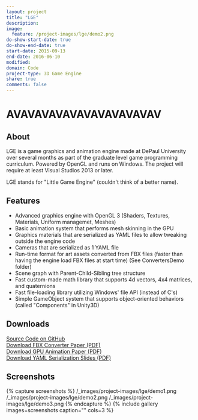 ```yaml
---
layout: project
title: "LGE"
description:
image:
  feature: /project-images/lge/demo2.png
do-show-start-date: true
do-show-end-date: true
start-date: 2015-09-13
end-date: 2016-06-10
modified:
domain: Code
project-type: 3D Game Engine
share: true
comments: false
---
```


# AVAVAVAVAVAVAVAVAVAVAV

## About

LGE is a game graphics and animation engine made at DePaul University over several months as part of the graduate level game programming curriculum. Powered by OpenGL and runs on Windows. The project will require at least Visual Studios 2013 or later.

LGE stands for "Little Game Engine" (couldn't think of a better name).


## Features

 - Advanced graphics engine with OpenGL 3 (Shaders, Textures, Materials, Uniform managemet, Meshes)
 - Basic animation system that performs mesh skinning in the GPU
 - Graphics materials that are serialized as YAML files to allow tweaking outside the engine code
 - Cameras that are serialized as 1 YAML file
 - Run-time format for art assets converted from FBX files (faster than having the engine load FBX files at start time) (See ConvertersDemo folder)
 - Scene graph with Parent-Child-Sibling tree structure
 - Fast custom-made math library that supports 4d vectors, 4x4 matrices, and quaternions
 - Fast file-loading library utilizing Windows' file API (instead of C's)
 - Simple GameObject system that supports object-oriented behaviors (called "Components" in Unity3D)


## Downloads

 <div markdown="0">
    <a href="https://github.com/JISyed/LGE-Game-Engine" class="btn">
        <i class="fa fa-lg fa-github" aria-hidden="true"></i> Source Code on GitHub
    </a>
 </div>

 <div markdown="0">
    <a href="https://github.com/JISyed/LGE-Game-Engine/raw/master/LGE_FBX_Converter.pdf" class="btn">
        <i class="fa fa-lg fa-file-pdf-o" aria-hidden="true"></i> Download FBX Converter Paper (PDF)
    </a>
 </div>

 <div markdown="0">
    <a href="https://github.com/JISyed/LGE-Game-Engine/raw/master/LGE_GPU_Animation.pdf" class="btn">
        <i class="fa fa-lg fa-file-pdf-o" aria-hidden="true"></i> Download GPU Animation Paper (PDF)
    </a>
 </div>

  <div markdown="0">
    <a href="https://github.com/JISyed/LGE-Game-Engine/raw/master/LGE_YAML_Serialzation.pdf" class="btn">
        <i class="fa fa-lg fa-file-pdf-o" aria-hidden="true"></i> Download YAML Serialization Slides (PDF)
    </a>
  </div>


## Screenshots

{% capture screenshots %}
	/_images/project-images/lge/demo1.png
    /_images/project-images/lge/demo2.png
    /_images/project-images/lge/demo3.png
{% endcapture %}
{% include gallery images=screenshots caption="" cols=3 %}
